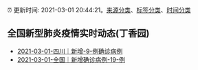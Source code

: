 :alarm_clock: 更新时间: 2021-03-01 20:44:21。[来源分类](../README.md)、[标签分类](../TAGS.md)、[时间分类](../TIMELINE.md)

## 全国新型肺炎疫情实时动态(丁香园)




- [2021-03-01-四川｜新增-9-例确诊病例](http://app.cctv.com/special/cportal/detail/arti/index.html?id=Artie7eU17gOTyzFbDauDOeZ210301&isfromapp=1) 
- [2021-03-01-全国｜新增确诊病例-19-例](http://app.cctv.com/special/cportal/detail/arti/index.html?id=ArtiEMjbdiCpscntZe833Uqr210301&isfromapp=1) 